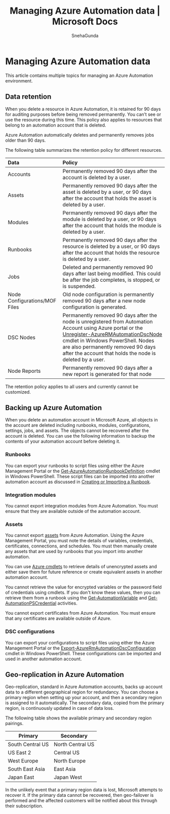 ﻿---
title: Managing Azure Automation data | Microsoft Docs
description: This article contains multiple topics for managing an Azure Automation environment.  Currently includes Data Retention and Backing up Azure Automation Disaster Recovery in Azure Automation.
services: automation
documentationcenter: ''
author: SnehaGunda
manager: stevenka
editor: tysonn

ms.assetid: 2896f129-82e3-43ce-b9ee-a3860be0423a
ms.service: automation
ms.devlang: na
ms.topic: article
ms.tgt_pltfrm: na
ms.workload: infrastructure-services
ms.date: 10/31/2016
ms.author: bwren;sngun

---
# Managing Azure Automation data
This article contains multiple topics for managing an Azure Automation environment.

## Data retention
When you delete a resource in Azure Automation, it is retained for 90 days for auditing purposes before being removed permanently.  You can’t see or use the resource during this time.  This policy also applies to resources that belong to an automation account that is deleted.

Azure Automation automatically deletes and permanently removes jobs older than 90 days.

The following table summarizes the retention policy for different resources.

| Data | Policy |
|:--- |:--- |
| Accounts |Permanently removed 90 days after the account is deleted by a user. |
| Assets |Permanently removed 90 days after the asset is deleted by a user, or 90 days after the account that holds the asset is deleted by a user. |
| Modules |Permanently removed 90 days after the module is deleted by a user, or 90 days after the account that holds the module is deleted by a user. |
| Runbooks |Permanently removed 90 days after the resource is deleted by a user, or 90 days after the account that holds the resource is deleted by a user. |
| Jobs |Deleted and permanently removed 90 days after last being modified. This could be after the job completes, is stopped, or is suspended. |
| Node Configurations/MOF Files |Old node configuration is permanently removed 90 days after a new node configuration is generated. |
| DSC Nodes |Permanently removed 90 days after the node is unregistered from Automation Account using Azure portal or the [Unregister-AzureRMAutomationDscNode](https://msdn.microsoft.com/library/mt603500.aspx) cmdlet in Windows PowerShell. Nodes are also permanently removed 90 days after the account that holds the node is deleted by a user. |
| Node Reports |Permanently removed 90 days after a new report is generated for that node |

The retention policy applies to all users and currently cannot be customized.

## Backing up Azure Automation
When you delete an automation account in Microsoft Azure, all objects in the account are deleted including runbooks, modules, configurations, settings, jobs, and assets. The objects cannot be recovered after the account is deleted.  You can use the following information to backup the contents of your automation account before deleting it. 

### Runbooks
You can export your runbooks to script files using either the Azure Management Portal or the [Get-AzureAutomationRunbookDefinition](https://msdn.microsoft.com/library/dn690269.aspx) cmdlet in Windows PowerShell.  These script files can be imported into another automation account as discussed in [Creating or Importing a Runbook](https://msdn.microsoft.com/library/dn643637.aspx).

### Integration modules
You cannot export integration modules from Azure Automation.  You must ensure that they are available outside of the automation account.

### Assets
You cannot export [assets](https://msdn.microsoft.com/library/dn939988.aspx) from Azure Automation.  Using the Azure Management Portal, you must note the details of variables, credentials, certificates, connections, and schedules.  You must then manually create any assets that are used by runbooks that you import into another automation.

You can use [Azure cmdlets](https://msdn.microsoft.com/library/dn690262.aspx) to retrieve details of unencrypted assets and either save them for future reference or create equivalent assets in another automation account.

You cannot retrieve the value for encrypted variables or the password field of credentials using cmdlets.  If you don't know these values, then you can retrieve them from a runbook using the [Get-AutomationVariable](https://msdn.microsoft.com/library/dn940012.aspx) and [Get-AutomationPSCredential](https://msdn.microsoft.com/library/dn940015.aspx) activities.

You cannot export certificates from Azure Automation.  You must ensure that any certificates are available outside of Azure.

### DSC configurations
You can export your configurations to script files using either the Azure Management Portal or the 
[Export-AzureRmAutomationDscConfiguration](https://msdn.microsoft.com/library/mt603485.aspx) cmdlet in Windows PowerShell. These configurations can be imported and used in another automation account.

## Geo-replication in Azure Automation
Geo-replication, standard in Azure Automation accounts, backs up account data to a different geographical region for redundancy. You can choose a primary region when setting up your account, and then a secondary region is assigned to it automatically. The secondary data, copied from the primary region, is continuously updated in case of data loss.  

The following table shows the available primary and secondary region pairings.

| Primary | Secondary |
| --- | --- |
| South Central US |North Central US |
| US East 2 |Central US |
| West Europe |North Europe |
| South East Asia |East Asia |
| Japan East |Japan West |

In the unlikely event that a primary region data is lost, Microsoft attempts to recover it. If the primary data cannot be recovered, then geo-failover is performed and the affected customers will be notified about this through their subscription.

